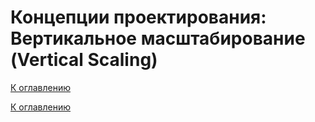 # Концепции проектирования: Вертикальное масштабирование (Vertical Scaling)

<!--

-->

[К оглавлению](../../README.md)



[К оглавлению](../../README.md)
